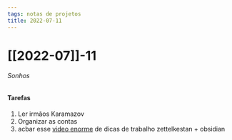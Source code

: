 ```yaml
---
tags: notas de projetos
title: 2022-07-11  
---
```


# [[2022-07]]-11  

###### Sonhos

#### Tarefas

1. Ler irmãos Karamazov
2. Organizar as contas
3. acbar esse [video enorme](https://www.youtube.com/watch?v=wB89lJs5A3s) de dicas de trabalho zettelkestan + obsidian  
